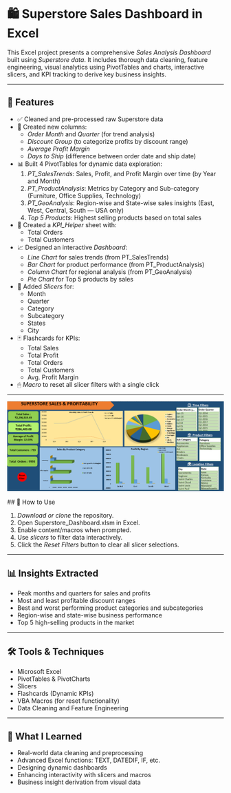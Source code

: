 # 🛍 Superstore Sales Dashboard in Excel

This Excel project presents a comprehensive *Sales Analysis Dashboard* built using *Superstore data*. It includes thorough data cleaning, feature engineering, visual analytics using PivotTables and charts, interactive slicers, and KPI tracking to derive key business insights.

---

## 📌 Features

- ✅ Cleaned and pre-processed raw Superstore data
- 🧮 Created new columns:
  - *Order Month* and *Quarter* (for trend analysis)
  - *Discount Group* (to categorize profits by discount range)
  - *Average Profit Margin*
  - *Days to Ship* (difference between order date and ship date)
- 📊 Built 4 PivotTables for dynamic data exploration:
  1. *PT_SalesTrends*: Sales, Profit, and Profit Margin over time (by Year and Month)
  2. *PT_ProductAnalysis*: Metrics by Category and Sub-category (Furniture, Office Supplies, Technology)
  3. *PT_GeoAnalysis*: Region-wise and State-wise sales insights (East, West, Central, South — USA only)
  4. *Top 5 Products*: Highest selling products based on total sales
- 📌 Created a *KPI_Helper* sheet with:
  - Total Orders
  - Total Customers
- 📈 Designed an interactive *Dashboard*:
  - *Line Chart* for sales trends (from PT_SalesTrends)
  - *Bar Chart* for product performance (from PT_ProductAnalysis)
  - *Column Chart* for regional analysis (from PT_GeoAnalysis)
  - *Pie Chart* for Top 5 products by sales
- 🧩 Added *Slicers* for:
  - Month
  - Quarter
  - Category
  - Subcategory
  - States
  - City
- 🃏 Flashcards for KPIs:
  - Total Sales
  - Total Profit
  - Total Orders
  - Total Customers
  - Avg. Profit Margin
- 🖱 *Macro* to reset all slicer filters with a single click

---
<p align="center">
  <img src="https://github.com/AniketGanguli/Superstore-Sales-Insights-Dashboard/blob/main/Dashboard.png?raw=true" width="800"/>
</p>
## 🚀 How to Use

1. *Download or clone* the repository.
2. Open Superstore_Dashboard.xlsm in Excel.
3. Enable content/macros when prompted.
4. Use *slicers* to filter data interactively.
5. Click the *Reset Filters* button to clear all slicer selections.

---

## 📊 Insights Extracted

- Peak months and quarters for sales and profits
- Most and least profitable discount ranges
- Best and worst performing product categories and subcategories
- Region-wise and state-wise business performance
- Top 5 high-selling products in the market

---

## 🛠 Tools & Techniques

- Microsoft Excel
- PivotTables & PivotCharts
- Slicers
- Flashcards (Dynamic KPIs)
- VBA Macros (for reset functionality)
- Data Cleaning and Feature Engineering

---

## 🧠 What I Learned

- Real-world data cleaning and preprocessing
- Advanced Excel functions: TEXT, DATEDIF, IF, etc.
- Designing dynamic dashboards
- Enhancing interactivity with slicers and macros
- Business insight derivation from visual data
